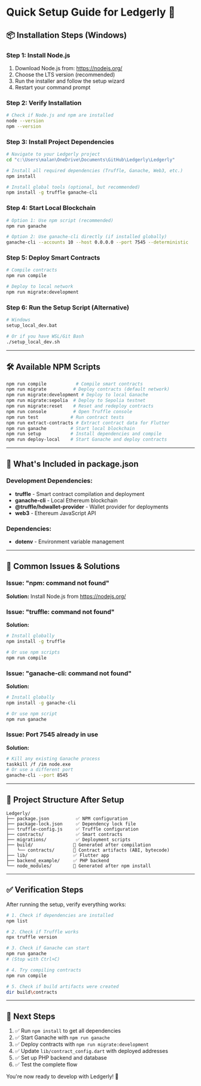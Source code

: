 # Quick Setup Guide for Ledgerly 🚀

## 📦 Installation Steps (Windows)

### Step 1: Install Node.js
1. Download Node.js from: https://nodejs.org/
2. Choose the LTS version (recommended)
3. Run the installer and follow the setup wizard
4. Restart your command prompt

### Step 2: Verify Installation
```bash
# Check if Node.js and npm are installed
node --version
npm --version
```

### Step 3: Install Project Dependencies
```bash
# Navigate to your Ledgerly project
cd "c:\Users\malan\OneDrive\Documents\GitHub\Ledgerly\Ledgerly"

# Install all required dependencies (Truffle, Ganache, Web3, etc.)
npm install

# Install global tools (optional, but recommended)
npm install -g truffle ganache-cli
```

### Step 4: Start Local Blockchain
```bash
# Option 1: Use npm script (recommended)
npm run ganache

# Option 2: Use ganache-cli directly (if installed globally)
ganache-cli --accounts 10 --host 0.0.0.0 --port 7545 --deterministic
```

### Step 5: Deploy Smart Contracts
```bash
# Compile contracts
npm run compile

# Deploy to local network
npm run migrate:development
```

### Step 6: Run the Setup Script (Alternative)
```bash
# Windows
setup_local_dev.bat

# Or if you have WSL/Git Bash
./setup_local_dev.sh
```

---

## 🛠 Available NPM Scripts

```bash
npm run compile           # Compile smart contracts
npm run migrate          # Deploy contracts (default network)
npm run migrate:development # Deploy to local Ganache
npm run migrate:sepolia  # Deploy to Sepolia testnet
npm run migrate:reset    # Reset and redeploy contracts
npm run console          # Open Truffle console
npm run test            # Run contract tests
npm run extract-contracts # Extract contract data for Flutter
npm run ganache         # Start local blockchain
npm run setup           # Install dependencies and compile
npm run deploy-local    # Start Ganache and deploy contracts
```

---

## 🔧 What's Included in package.json

### Development Dependencies:
- **truffle** - Smart contract compilation and deployment
- **ganache-cli** - Local Ethereum blockchain
- **@truffle/hdwallet-provider** - Wallet provider for deployments
- **web3** - Ethereum JavaScript API

### Dependencies:
- **dotenv** - Environment variable management

---

## 🚨 Common Issues & Solutions

### Issue: "npm: command not found"
**Solution:** Install Node.js from https://nodejs.org/

### Issue: "truffle: command not found"
**Solution:** 
```bash
# Install globally
npm install -g truffle

# Or use npm scripts
npm run compile
```

### Issue: "ganache-cli: command not found"
**Solution:**
```bash
# Install globally
npm install -g ganache-cli

# Or use npm script
npm run ganache
```

### Issue: Port 7545 already in use
**Solution:**
```bash
# Kill any existing Ganache process
taskkill /f /im node.exe
# Or use a different port
ganache-cli --port 8545
```

---

## 📁 Project Structure After Setup

```
Ledgerly/
├── package.json          ✅ NPM configuration
├── package-lock.json     ✅ Dependency lock file
├── truffle-config.js     ✅ Truffle configuration
├── contracts/            ✅ Smart contracts
├── migrations/           ✅ Deployment scripts
├── build/               🔄 Generated after compilation
│   └── contracts/       🔄 Contract artifacts (ABI, bytecode)
├── lib/                 ✅ Flutter app
├── backend_example/     ✅ PHP backend
└── node_modules/        🔄 Generated after npm install
```

---

## ✅ Verification Steps

After running the setup, verify everything works:

```bash
# 1. Check if dependencies are installed
npm list

# 2. Check if Truffle works
npx truffle version

# 3. Check if Ganache can start
npm run ganache
# (Stop with Ctrl+C)

# 4. Try compiling contracts
npm run compile

# 5. Check if build artifacts were created
dir build\contracts
```

---

## 🎯 Next Steps

1. ✅ Run `npm install` to get all dependencies
2. ✅ Start Ganache with `npm run ganache`
3. ✅ Deploy contracts with `npm run migrate:development`
4. ✅ Update `lib/contract_config.dart` with deployed addresses
5. ✅ Set up PHP backend and database
6. ✅ Test the complete flow

You're now ready to develop with Ledgerly! 🎉
